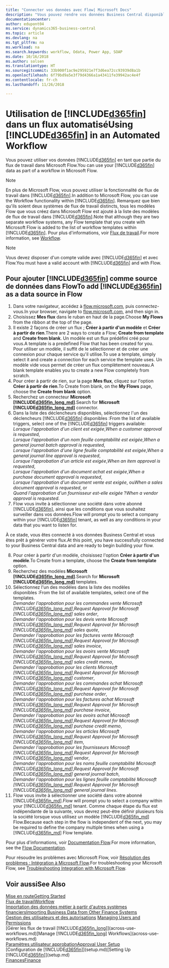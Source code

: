 ```yaml
---
title: "Connecter vos données avec Flow| Microsoft Docs"
description: "Vous pouvez rendre vos données Business Central disponibles sous forme de source de données et spécifier une URL OData de vos services Web pour générer un flux de travail automatisé."
documentationcenter: 
author: edupont04
ms.service: dynamics365-business-central
ms.topic: article
ms.devlang: na
ms.tgt_pltfrm: na
ms.workload: na
ms.search.keywords: workflow, Odata, Power App, SOAP
ms.date: 10/16/2018
ms.author: solsen
ms.translationtype: HT
ms.sourcegitcommit: 33b900f1ac9e295921e7f3d6ea72cc93939d8a1b
ms.openlocfilehash: 6f79bd9a5e3f79d4366a1a43411fe39942ac4e4f
ms.contentlocale: fr-ch
ms.lasthandoff: 11/26/2018

---
```

# <a name="using-included365finincludesd365finmdmd-in-an-automated-workflow"></a><span data-ttu-id="eb86f-103">Utilisation de [!INCLUDE[d365fin](includes/d365fin_md.md)] dans un flux automatisé</span><span class="sxs-lookup"><span data-stu-id="eb86f-103">Using [!INCLUDE[d365fin](includes/d365fin_md.md)] in an Automated Workflow</span></span>
<span data-ttu-id="eb86f-104">Vous pouvez utiliser vos données [!INCLUDE[d365fin](includes/d365fin_md.md)] en tant que partie du flux de travail dans Microsoft Flow.</span><span class="sxs-lookup"><span data-stu-id="eb86f-104">You can use your [!INCLUDE[d365fin](includes/d365fin_md.md)] data as part of a workflow in Microsoft Flow.</span></span>

> [!NOTE]
> <span data-ttu-id="eb86f-105">En plus de Microsoft Flow, vous pouvez utiliser la fonctionnalité de flux de travail dans [!INCLUDE[d365fin](includes/d365fin_md.md)].</span><span class="sxs-lookup"><span data-stu-id="eb86f-105">In addition to Microsoft Flow, you can use the Workflow functionality within [!INCLUDE[d365fin](includes/d365fin_md.md)].</span></span> <span data-ttu-id="eb86f-106">Remarquez que bien qu'ils soient deux systèmes de flux de travail distincts, tous les modèles Flow que vous créez dans Microsoft Flow est ajouté à la liste des modèles de flux de travail dans [!INCLUDE[d365fin](includes/d365fin_md.md)].</span><span class="sxs-lookup"><span data-stu-id="eb86f-106">Note that although they are two separate workflow systems, any Flow template that you create with Microsoft Flow is added to the list of workflow templates within [!INCLUDE[d365fin](includes/d365fin_md.md)].</span></span> <span data-ttu-id="eb86f-107">Pour plus d'informations, voir [Flux de travail](across-workflow.md).</span><span class="sxs-lookup"><span data-stu-id="eb86f-107">For more information, see [Workflow](across-workflow.md).</span></span>  

> [!NOTE]  
>   <span data-ttu-id="eb86f-108">Vous devez disposer d'un compte valide avec [!INCLUDE[d365fin](includes/d365fin_md.md)] et avec Flow.</span><span class="sxs-lookup"><span data-stu-id="eb86f-108">You must have a valid account with [!INCLUDE[d365fin](includes/d365fin_md.md)] and with Flow.</span></span>  

## <a name="to-add-included365finincludesd365finmdmd-as-a-data-source-in-flow"></a><span data-ttu-id="eb86f-109">Pour ajouter [!INCLUDE[d365fin](includes/d365fin_md.md)] comme source de données dans Flow</span><span class="sxs-lookup"><span data-stu-id="eb86f-109">To add [!INCLUDE[d365fin](includes/d365fin_md.md)] as a data source in Flow</span></span>
1. <span data-ttu-id="eb86f-110">Dans votre navigateur, accédez à [flow.microsoft.com](https://flow.microsoft.com/en-us/), puis connectez-vous.</span><span class="sxs-lookup"><span data-stu-id="eb86f-110">In your browser, navigate to [flow.microsoft.com](https://flow.microsoft.com/en-us/), and then sign in.</span></span>
2. <span data-ttu-id="eb86f-111">Choisissez **Mes flux** dans le ruban en haut de la page.</span><span class="sxs-lookup"><span data-stu-id="eb86f-111">Choose **My Flows** from the ribbon at the top of the page.</span></span>
3. <span data-ttu-id="eb86f-112">Il existe 2 façons de créer un flux ; **Créer à partir d'un modèle** et **Créer à partir de rien**.</span><span class="sxs-lookup"><span data-stu-id="eb86f-112">There are 2 ways to create a Flow; **Create from template** and **Create from blank**.</span></span> <span data-ttu-id="eb86f-113">Un modèle est un flux prédéfini créé pour vous.</span><span class="sxs-lookup"><span data-stu-id="eb86f-113">A template is a predefined Flow that has been created for you.</span></span>  <span data-ttu-id="eb86f-114">Pour utiliser un modèle, il suffit de le sélectionner et de créer une connexion pour chaque service qu'il utilise.</span><span class="sxs-lookup"><span data-stu-id="eb86f-114">To use a template, simply select it and create a connection for each service the template uses.</span></span> <span data-ttu-id="eb86f-115">Un modèle vide vous permet de créer un flux complètement nouveau.</span><span class="sxs-lookup"><span data-stu-id="eb86f-115">A blank template enables you to create a new Flow completely from scratch.</span></span>
4. <span data-ttu-id="eb86f-116">Pour créer à partir de rien, sur la page **Mes flux**, cliquez sur l'option **Créer à partir de rien**.</span><span class="sxs-lookup"><span data-stu-id="eb86f-116">To Create from blank, on the **My Flows** page, choose the **Create from blank** option.</span></span>
5. <span data-ttu-id="eb86f-117">Recherchez un connecteur **Microsoft [!INCLUDE[d365fin_long_md](includes/d365fin_long_md.md)]**.</span><span class="sxs-lookup"><span data-stu-id="eb86f-117">Search for **Microsoft [!INCLUDE[d365fin_long_md](includes/d365fin_long_md.md)]** connector.</span></span>
6. <span data-ttu-id="eb86f-118">Dans la liste des déclencheurs disponibles, sélectionnez l'un des déclencheurs [!INCLUDE[d365fin](includes/d365fin_md.md)] disponibles :</span><span class="sxs-lookup"><span data-stu-id="eb86f-118">From the list of available triggers, select one of the [!INCLUDE[d365fin](includes/d365fin_md.md)] triggers available:</span></span>  
    <span data-ttu-id="eb86f-119">*Lorsque l'approbation d'un client est exigée*,</span><span class="sxs-lookup"><span data-stu-id="eb86f-119">*When a customer approval is requested*,</span></span>  
    <span data-ttu-id="eb86f-120">*Lorsque l'approbation d'un nom feuille comptabilité est exigée*,</span><span class="sxs-lookup"><span data-stu-id="eb86f-120">*When a general journal batch approval is requested*,</span></span>  
    <span data-ttu-id="eb86f-121">*Lorsque l'approbation d'une ligne feuille comptabilité est exigée*,</span><span class="sxs-lookup"><span data-stu-id="eb86f-121">*When a general journal line approval is requested*,</span></span>  
    <span data-ttu-id="eb86f-122">*Lorsque l'approbation d'un article est exigée*,</span><span class="sxs-lookup"><span data-stu-id="eb86f-122">*When an item approval is requested*,</span></span>  
    <span data-ttu-id="eb86f-123">*Lorsque l'approbation d'un document achat est exigée*,</span><span class="sxs-lookup"><span data-stu-id="eb86f-123">*When a purchase document approval is requested*,</span></span>  
    <span data-ttu-id="eb86f-124">*Lorsque l'approbation d'un document vente est exigée*, ou</span><span class="sxs-lookup"><span data-stu-id="eb86f-124">*When a sales document approval is requested*, or</span></span>  
    <span data-ttu-id="eb86f-125">*Quand l'approbation d'un fournisseur est-elle exigée* ?</span><span class="sxs-lookup"><span data-stu-id="eb86f-125">*When a vendor approval is requested*.</span></span>
7. <span data-ttu-id="eb86f-126">Flow vous invite à sélectionner une société dans votre abonné [!INCLUDE[d365fin](includes/d365fin_md.md)], ainsi que les conditions que vous souhaitez surveiller dans vos données.</span><span class="sxs-lookup"><span data-stu-id="eb86f-126">Flow will prompt you to select a company within your [!INCLUDE[d365fin](includes/d365fin_md.md)] tenant, as well as any conditions in your data that you want to listen for.</span></span>

<span data-ttu-id="eb86f-127">À ce stade, vous êtes connecté à vos données Business Central et vous êtes prêt à générer votre flux.</span><span class="sxs-lookup"><span data-stu-id="eb86f-127">At this point, you have successfully connected to your Business Central data and are ready to begin building your flow.</span></span>

8. <span data-ttu-id="eb86f-128">Pour créer à partir d'un modèle, choisissez l'option **Créer à partir d'un modèle**.</span><span class="sxs-lookup"><span data-stu-id="eb86f-128">To Create from a template, choose the **Create from template** option.</span></span>
9. <span data-ttu-id="eb86f-129">Recherchez des modèles **Microsoft [!INCLUDE[d365fin_long_md](includes/d365fin_long_md.md)]**.</span><span class="sxs-lookup"><span data-stu-id="eb86f-129">Search for **Microsoft [!INCLUDE[d365fin_long_md](includes/d365fin_long_md.md)]** templates.</span></span>
10. <span data-ttu-id="eb86f-130">Sélectionnez l'un des modèles dans la liste des modèles disponibles :</span><span class="sxs-lookup"><span data-stu-id="eb86f-130">From the list of available templates, select one of the templates.</span></span>  
    <span data-ttu-id="eb86f-131">*Demander l'approbation pour les commandes vente Microsoft [!INCLUDE[d365fin_long_md](includes/d365fin_long_md.md)]*,</span><span class="sxs-lookup"><span data-stu-id="eb86f-131">*Request Approval for Microsoft [!INCLUDE[d365fin_long_md](includes/d365fin_long_md.md)] sales order*,</span></span>  
    <span data-ttu-id="eb86f-132">*Demander l'approbation pour les devis vente Microsoft [!INCLUDE[d365fin_long_md](includes/d365fin_long_md.md)]*,</span><span class="sxs-lookup"><span data-stu-id="eb86f-132">*Request Approval for Microsoft [!INCLUDE[d365fin_long_md](includes/d365fin_long_md.md)] sales quote*,</span></span>  
    <span data-ttu-id="eb86f-133">*Demander l'approbation pour les factures vente Microsoft [!INCLUDE[d365fin_long_md](includes/d365fin_long_md.md)]*,</span><span class="sxs-lookup"><span data-stu-id="eb86f-133">*Request Approval for Microsoft [!INCLUDE[d365fin_long_md](includes/d365fin_long_md.md)] sales invoice*,</span></span>  
    <span data-ttu-id="eb86f-134">*Demander l'approbation pour les avoirs vente Microsoft [!INCLUDE[d365fin_long_md](includes/d365fin_long_md.md)]*,</span><span class="sxs-lookup"><span data-stu-id="eb86f-134">*Request Approval for Microsoft [!INCLUDE[d365fin_long_md](includes/d365fin_long_md.md)] sales credit memo*,</span></span>  
    <span data-ttu-id="eb86f-135">*Demander l'approbation pour les clients Microsoft [!INCLUDE[d365fin_long_md](includes/d365fin_long_md.md)]*,</span><span class="sxs-lookup"><span data-stu-id="eb86f-135">*Request Approval for Microsoft [!INCLUDE[d365fin_long_md](includes/d365fin_long_md.md)] customer*,</span></span>  
    <span data-ttu-id="eb86f-136">*Demander l'approbation pour les commandes achat Microsoft [!INCLUDE[d365fin_long_md](includes/d365fin_long_md.md)]*,</span><span class="sxs-lookup"><span data-stu-id="eb86f-136">*Request Approval for Microsoft [!INCLUDE[d365fin_long_md](includes/d365fin_long_md.md)] purchase order*,</span></span>  
    <span data-ttu-id="eb86f-137">*Demander l'approbation pour les factures achat Microsoft [!INCLUDE[d365fin_long_md](includes/d365fin_long_md.md)]*,</span><span class="sxs-lookup"><span data-stu-id="eb86f-137">*Request Approval for Microsoft [!INCLUDE[d365fin_long_md](includes/d365fin_long_md.md)] purchase invoice*,</span></span>  
    <span data-ttu-id="eb86f-138">*Demander l'approbation pour les avoirs achat Microsoft [!INCLUDE[d365fin_long_md](includes/d365fin_long_md.md)]*,</span><span class="sxs-lookup"><span data-stu-id="eb86f-138">*Request Approval for Microsoft [!INCLUDE[d365fin_long_md](includes/d365fin_long_md.md)] purchase credit memo*,</span></span>  
    <span data-ttu-id="eb86f-139">*Demander l'approbation pour les articles Microsoft [!INCLUDE[d365fin_long_md](includes/d365fin_long_md.md)]*,</span><span class="sxs-lookup"><span data-stu-id="eb86f-139">*Request Approval for Microsoft [!INCLUDE[d365fin_long_md](includes/d365fin_long_md.md)] item*,</span></span>  
    <span data-ttu-id="eb86f-140">*Demander l'approbation pour les fournisseurs Microsoft [!INCLUDE[d365fin_long_md](includes/d365fin_long_md.md)]*,</span><span class="sxs-lookup"><span data-stu-id="eb86f-140">*Request Approval for Microsoft [!INCLUDE[d365fin_long_md](includes/d365fin_long_md.md)] vendor*,</span></span>  
    <span data-ttu-id="eb86f-141">*Demander l'approbation pour les noms feuille comptabilité Microsoft [!INCLUDE[d365fin_long_md](includes/d365fin_long_md.md)]*,</span><span class="sxs-lookup"><span data-stu-id="eb86f-141">*Request Approval for Microsoft [!INCLUDE[d365fin_long_md](includes/d365fin_long_md.md)] general journal batch*,</span></span>  
    <span data-ttu-id="eb86f-142">*Demander l'approbation pour les lignes feuille comptabilité Microsoft [!INCLUDE[d365fin_long_md](includes/d365fin_long_md.md)]*.</span><span class="sxs-lookup"><span data-stu-id="eb86f-142">*Request Approval for Microsoft [!INCLUDE[d365fin_long_md](includes/d365fin_long_md.md)] general journal lines*.</span></span>  
11. <span data-ttu-id="eb86f-143">Flow vous invite à sélectionner une société dans votre abonné [!INCLUDE[d365fin_md](includes/d365fin_md.md)].</span><span class="sxs-lookup"><span data-stu-id="eb86f-143">Flow will prompt you to select a company within your [!INCLUDE[d365fin_md](includes/d365fin_md.md)] tenant.</span></span> <span data-ttu-id="eb86f-144">Comme chaque étape du flux est indépendante de la suivante, vous devrez peut-être définir plusieurs fois la société lorsque vous utilisez un modèle [!INCLUDE[d365fin_md](includes/d365fin_md.md)] Flow.</span><span class="sxs-lookup"><span data-stu-id="eb86f-144">Because each step in the flow is independent of the next, you may be required to define the company multiple times when using a [!INCLUDE[d365fin_md](includes/d365fin_md.md)] Flow template.</span></span>

<span data-ttu-id="eb86f-145">Pour plus d'informations, voir [Documentation Flow](https://docs.microsoft.com/en-us/flow/getting-started).</span><span class="sxs-lookup"><span data-stu-id="eb86f-145">For more information, see the [Flow Documentation](https://docs.microsoft.com/en-us/flow/getting-started).</span></span>

<span data-ttu-id="eb86f-146">Pour résoudre les problèmes avec Microsoft Flow, voir [Résolution des problèmes : Intégration à Microsoft Flow](across-troubleshooting-how-use-financials-data-source-flow.md).</span><span class="sxs-lookup"><span data-stu-id="eb86f-146">For troubleshooting your Microsoft Flow, see [Troubleshooting Integration with Microsoft Flow](across-troubleshooting-how-use-financials-data-source-flow.md).</span></span>

## <a name="see-also"></a><span data-ttu-id="eb86f-147">Voir aussi</span><span class="sxs-lookup"><span data-stu-id="eb86f-147">See Also</span></span>
[<span data-ttu-id="eb86f-148">Mise en route</span><span class="sxs-lookup"><span data-stu-id="eb86f-148">Getting Started</span></span>](product-get-started.md)  
[<span data-ttu-id="eb86f-149">Flux de travail</span><span class="sxs-lookup"><span data-stu-id="eb86f-149">Workflow</span></span>](across-workflow.md)  
[<span data-ttu-id="eb86f-150">Importation des données métier à partir d'autres systèmes financiers</span><span class="sxs-lookup"><span data-stu-id="eb86f-150">Importing Business Data from Other Finance Systems</span></span>](across-import-data-configuration-packages.md)  
<span data-ttu-id="eb86f-151">[Gestion des utilisateurs et des autorisations](ui-how-users-permissions.md) </span><span class="sxs-lookup"><span data-stu-id="eb86f-151">[Managing Users and Permissions](ui-how-users-permissions.md) </span></span>  
<span data-ttu-id="eb86f-152">[Gérer les flux de travail [!INCLUDE[d365fin_long](includes/d365fin_long_md.md)]](across-use-workflows.md)</span><span class="sxs-lookup"><span data-stu-id="eb86f-152">[Manage [!INCLUDE[d365fin_long](includes/d365fin_long_md.md)] Workflows](across-use-workflows.md)</span></span>  
[<span data-ttu-id="eb86f-153">Paramètres utilisateur approbation</span><span class="sxs-lookup"><span data-stu-id="eb86f-153">Approval User Setup</span></span>](across-how-to-set-up-approval-users.md)  
<span data-ttu-id="eb86f-154">[Configuration de [!INCLUDE[d365fin](includes/d365fin_md.md)]](setup.md)</span><span class="sxs-lookup"><span data-stu-id="eb86f-154">[Setting Up [!INCLUDE[d365fin](includes/d365fin_md.md)]](setup.md)</span></span>  
[<span data-ttu-id="eb86f-155">Finances</span><span class="sxs-lookup"><span data-stu-id="eb86f-155">Finance</span></span>](finance.md)  

